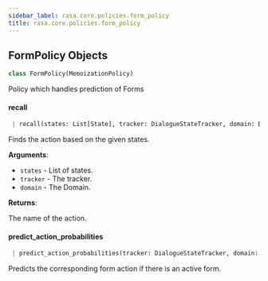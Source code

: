 ```yaml
---
sidebar_label: rasa.core.policies.form_policy
title: rasa.core.policies.form_policy
---
```

## FormPolicy Objects

```python
class FormPolicy(MemoizationPolicy)
```

Policy which handles prediction of Forms

#### recall

```python
 | recall(states: List[State], tracker: DialogueStateTracker, domain: Domain) -> Optional[Text]
```

Finds the action based on the given states.

**Arguments**:

- `states` - List of states.
- `tracker` - The tracker.
- `domain` - The Domain.
  

**Returns**:

  The name of the action.

#### predict\_action\_probabilities

```python
 | predict_action_probabilities(tracker: DialogueStateTracker, domain: Domain, interpreter: NaturalLanguageInterpreter, **kwargs: Any, ,) -> PolicyPrediction
```

Predicts the corresponding form action if there is an active form.


